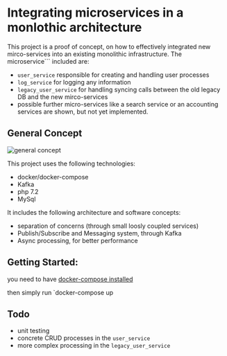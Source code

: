 # Integrating microservices in a monlothic architecture

This project is a proof of concept, on how to effectively integrated new mirco-services into an existing monolithic 
infrastructure. The microservice``` included are:
* `user_service` responsible for creating and handling user processes
* `log_service` for logging any information
* `legacy_user_service` for handling syncing calls between the old legacy DB and the new mirco-services
* possible further micro-services like a search service or an accounting services are shown, but not yet implemented.

## General Concept


![general concept](https://preview.ibb.co/nqCTuS/Bildschirmfoto_2018_05_09_um_08_17_26.png "communication amongst services")

This project uses the following technologies:

* docker/docker-compose
* Kafka
* php 7.2
* MySql


It includes the following architecture and software concepts:
* separation of concerns (through small loosly coupled services)
* Publish/Subscribe and Messaging system, through Kafka
* Async processing, for better performance



## Getting Started:
you need to have [docker-compose installed](https://docs.docker.com/compose/install/)

then simply run `docker-compose up


## Todo
* unit testing
* concrete CRUD processes in the `user_service`
* more complex processing in the `legacy_user_service`
